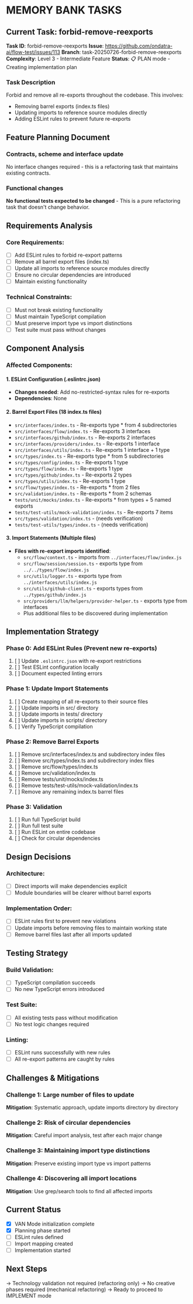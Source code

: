 # MEMORY BANK TASKS

## Current Task: forbid-remove-reexports

**Task ID**: forbid-remove-reexports
**Issue**: https://github.com/ondatra-ai/flow-test/issues/113
**Branch**: task-20250726-forbid-remove-reexports
**Complexity**: Level 3 - Intermediate Feature
**Status**: 📋 PLAN mode - Creating implementation plan

### Task Description

Forbid and remove all re-exports throughout the codebase. This involves:

- Removing barrel exports (index.ts files)
- Updating imports to reference source modules directly
- Adding ESLint rules to prevent future re-exports

## Feature Planning Document

### Contracts, scheme and interface update

No interface changes required - this is a refactoring task that maintains existing contracts.

### Functional changes

**No functional tests expected to be changed** - This is a pure refactoring task that doesn't change behavior.

## Requirements Analysis

### Core Requirements:

- [ ] Add ESLint rules to forbid re-export patterns
- [ ] Remove all barrel export files (index.ts)
- [ ] Update all imports to reference source modules directly
- [ ] Ensure no circular dependencies are introduced
- [ ] Maintain existing functionality

### Technical Constraints:

- [ ] Must not break existing functionality
- [ ] Must maintain TypeScript compilation
- [ ] Must preserve import type vs import distinctions
- [ ] Test suite must pass without changes

## Component Analysis

### Affected Components:

#### 1. ESLint Configuration (.eslintrc.json)

- **Changes needed**: Add no-restricted-syntax rules for re-exports
- **Dependencies**: None

#### 2. Barrel Export Files (18 index.ts files)

- `src/interfaces/index.ts` - Re-exports type \* from 4 subdirectories
- `src/interfaces/flow/index.ts` - Re-exports 3 interfaces
- `src/interfaces/github/index.ts` - Re-exports 2 interfaces
- `src/interfaces/providers/index.ts` - Re-exports 1 interface
- `src/interfaces/utils/index.ts` - Re-exports 1 interface + 1 type
- `src/types/index.ts` - Re-exports type \* from 5 subdirectories
- `src/types/config/index.ts` - Re-exports 1 type
- `src/types/flow/index.ts` - Re-exports 1 type
- `src/types/github/index.ts` - Re-exports 2 types
- `src/types/utils/index.ts` - Re-exports 1 type
- `src/flow/types/index.ts` - Re-exports \* from 2 files
- `src/validation/index.ts` - Re-exports \* from 2 schemas
- `tests/unit/mocks/index.ts` - Re-exports \* from types + 5 named exports
- `tests/test-utils/mock-validation/index.ts` - Re-exports 7 items
- `src/types/validation/index.ts` - (needs verification)
- `tests/test-utils/types/index.ts` - (needs verification)

#### 3. Import Statements (Multiple files)

- **Files with re-export imports identified**:
  - `src/flow/context.ts` - imports from `../interfaces/flow/index.js`
  - `src/flow/session/session.ts` - exports type from `../../types/flow/index.js`
  - `src/utils/logger.ts` - exports type from `../interfaces/utils/index.js`
  - `src/utils/github-client.ts` - exports types from `../types/github/index.js`
  - `src/providers/llm/helpers/provider-helper.ts` - exports type from interfaces
  - Plus additional files to be discovered during implementation

## Implementation Strategy

### Phase 0: Add ESLint Rules (Prevent new re-exports)

1. [ ] Update `.eslintrc.json` with re-export restrictions
2. [ ] Test ESLint configuration locally
3. [ ] Document expected linting errors

### Phase 1: Update Import Statements

1. [ ] Create mapping of all re-exports to their source files
2. [ ] Update imports in src/ directory
3. [ ] Update imports in tests/ directory
4. [ ] Update imports in scripts/ directory
5. [ ] Verify TypeScript compilation

### Phase 2: Remove Barrel Exports

1. [ ] Remove src/interfaces/index.ts and subdirectory index files
2. [ ] Remove src/types/index.ts and subdirectory index files
3. [ ] Remove src/flow/types/index.ts
4. [ ] Remove src/validation/index.ts
5. [ ] Remove tests/unit/mocks/index.ts
6. [ ] Remove tests/test-utils/mock-validation/index.ts
7. [ ] Remove any remaining index.ts barrel files

### Phase 3: Validation

1. [ ] Run full TypeScript build
2. [ ] Run full test suite
3. [ ] Run ESLint on entire codebase
4. [ ] Check for circular dependencies

## Design Decisions

### Architecture:

- [ ] Direct imports will make dependencies explicit
- [ ] Module boundaries will be clearer without barrel exports

### Implementation Order:

- [ ] ESLint rules first to prevent new violations
- [ ] Update imports before removing files to maintain working state
- [ ] Remove barrel files last after all imports updated

## Testing Strategy

### Build Validation:

- [ ] TypeScript compilation succeeds
- [ ] No new TypeScript errors introduced

### Test Suite:

- [ ] All existing tests pass without modification
- [ ] No test logic changes required

### Linting:

- [ ] ESLint runs successfully with new rules
- [ ] All re-export patterns are caught by rules

## Challenges & Mitigations

### Challenge 1: Large number of files to update

**Mitigation**: Systematic approach, update imports directory by directory

### Challenge 2: Risk of circular dependencies

**Mitigation**: Careful import analysis, test after each major change

### Challenge 3: Maintaining import type distinctions

**Mitigation**: Preserve existing import type vs import patterns

### Challenge 4: Discovering all import locations

**Mitigation**: Use grep/search tools to find all affected imports

## Current Status

- [x] VAN Mode initialization complete
- [x] Planning phase started
- [ ] ESLint rules defined
- [ ] Import mapping created
- [ ] Implementation started

## Next Steps

→ Technology validation not required (refactoring only)
→ No creative phases required (mechanical refactoring)
→ Ready to proceed to IMPLEMENT mode

